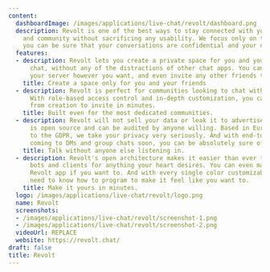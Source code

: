```yaml
---
content:
  dashboardImage: /images/applications/live-chat/revolt/dashboard.png
  description: Revolt is one of the best ways to stay connected with your friends
    and community without sacrificing any usability. We focus only on the user, and
    you can be sure that your conversations are confidential and your data is secure.
  features:
  - description: Revolt lets you create a private space for you and your friends to
      chat, without any of the distractions of other chat apps. You can customize
      your server however you want, and even invite any other friends to join you.
    title: Create a space only for you and your friends
  - description: Revolt is perfect for communities looking to chat with their members.
      With role-based access control and in-depth customization, you can get started
      from creation to invite in minutes.
    title: Built even for the most dedicated communities.
  - description: Revolt will not sell your data or leak it to advertisers. Our code
      is open source and can be audited by anyone willing. Based in Europe and bound
      to the GDPR, we take your privacy very seriously. And with end-to-end encryption
      coming to DMs and group chats soon, you can be absolutely sure of it.
    title: Talk without anyone else listening in.
  - description: Revolt's open architecture makes it easier than ever to build custom
      bots and clients for anything your heart desires. You can even make your own
      Revolt app if you want to. And with every single color customizable, you don't
      need to know how to program to make it feel like you want to.
    title: Make it yours in minutes.
  logo: /images/applications/live-chat/revolt/logo.png
  name: Revolt
  screenshots:
  - /images/applications/live-chat/revolt/screenshot-1.png
  - /images/applications/live-chat/revolt/screenshot-2.png
  videoUrl: REPLACE
  website: https://revolt.chat/
draft: false
title: Revolt
---
```


